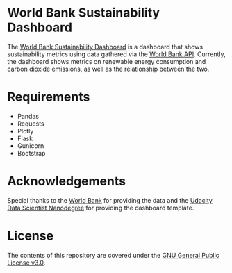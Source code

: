 # World Bank Sustainability Dashboard

The [World Bank Sustainability Dashboard](https://world-bank-sustainability.herokuapp.com/) is a dashboard that shows sustainability metrics using data gathered via the [World Bank API](https://datahelpdesk.worldbank.org/knowledgebase/articles/898581-api-basic-call-structures). Currently, the dashboard shows metrics on renewable energy consumption and carbon dioxide emissions, as well as the relationship between the two.

# Requirements

- Pandas
- Requests
- Plotly
- Flask
- Gunicorn
- Bootstrap

# Acknowledgements

Special thanks to the [World Bank](https://data.worldbank.org/indicator) for providing the data and the [Udacity Data Scientist Nanodegree](https://www.udacity.com/course/data-scientist-nanodegree--nd025) for providing the dashboard template.

# License

The contents of this repository are covered under the [GNU General Public License v3.0](https://github.com/evanchen13/wb-sustainability/blob/main/LICENSE).
